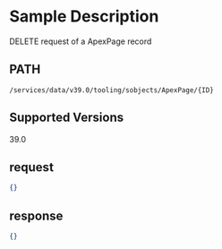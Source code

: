 # Sample Description
DELETE request of a ApexPage record

## PATH
```
/services/data/v39.0/tooling/sobjects/ApexPage/{ID}
```
## Supported Versions
39.0

## request
```json
{}
```

## response
```json
{}
```
